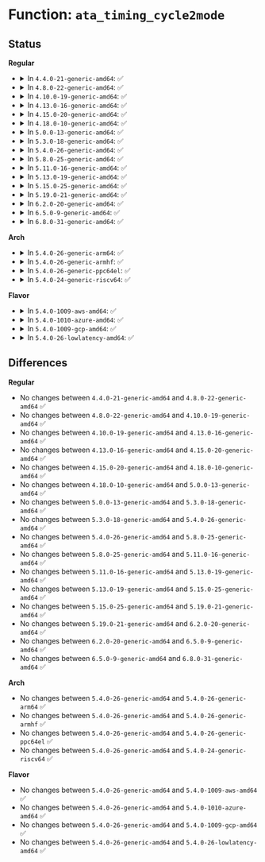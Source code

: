 # Function: <code>ata_timing_cycle2mode</code>

## Status
<b>Regular</b>
<ul>
<li>
<details>
<summary>In <code>4.4.0-21-generic-amd64</code>: ✅</summary>

```c
u8 ata_timing_cycle2mode(unsigned int xfer_shift, int cycle)
```

```json
{
  "name": "ata_timing_cycle2mode",
  "collision_type": "Unique Global",
  "inline_type": "No",
  "funcs": [
    {
      "addr": 18446744071584907856,
      "name": "ata_timing_cycle2mode",
      "external": true,
      "loc": "drivers/ata/libata-core.c:3080",
      "file": "drivers/ata/libata-core.c",
      "inline": "seen, unknown",
      "caller_inline": [],
      "caller_func": [
        "drivers/ata/libata-acpi.c:ata_acpi_gtm_xfermask",
        "drivers/ata/libata-acpi.c:ata_acpi_gtm_xfermask"
      ]
    }
  ],
  "symbols": [
    {
      "addr": 18446744071584907856,
      "name": "ata_timing_cycle2mode",
      "section": ".text",
      "bind": "STB_GLOBAL",
      "size": 209
    }
  ]
}
```
</details>
</li>
<li>
<details>
<summary>In <code>4.8.0-22-generic-amd64</code>: ✅</summary>

```c
u8 ata_timing_cycle2mode(unsigned int xfer_shift, int cycle)
```

```json
{
  "name": "ata_timing_cycle2mode",
  "collision_type": "Unique Global",
  "inline_type": "No",
  "funcs": [
    {
      "addr": 18446744071585277232,
      "name": "ata_timing_cycle2mode",
      "external": true,
      "loc": "drivers/ata/libata-core.c:3255",
      "file": "drivers/ata/libata-core.c",
      "inline": "seen, unknown",
      "caller_inline": [],
      "caller_func": [
        "drivers/ata/libata-acpi.c:ata_acpi_gtm_xfermask",
        "drivers/ata/libata-acpi.c:ata_acpi_gtm_xfermask"
      ]
    }
  ],
  "symbols": [
    {
      "addr": 18446744071585277232,
      "name": "ata_timing_cycle2mode",
      "section": ".text",
      "bind": "STB_GLOBAL",
      "size": 209
    }
  ]
}
```
</details>
</li>
<li>
<details>
<summary>In <code>4.10.0-19-generic-amd64</code>: ✅</summary>

```c
u8 ata_timing_cycle2mode(unsigned int xfer_shift, int cycle)
```

```json
{
  "name": "ata_timing_cycle2mode",
  "collision_type": "Unique Global",
  "inline_type": "No",
  "funcs": [
    {
      "addr": 18446744071585476784,
      "name": "ata_timing_cycle2mode",
      "external": true,
      "loc": "drivers/ata/libata-core.c:3297",
      "file": "drivers/ata/libata-core.c",
      "inline": "seen, unknown",
      "caller_inline": [],
      "caller_func": [
        "drivers/ata/libata-acpi.c:ata_acpi_gtm_xfermask",
        "drivers/ata/libata-acpi.c:ata_acpi_gtm_xfermask"
      ]
    }
  ],
  "symbols": [
    {
      "addr": 18446744071585476784,
      "name": "ata_timing_cycle2mode",
      "section": ".text",
      "bind": "STB_GLOBAL",
      "size": 209
    }
  ]
}
```
</details>
</li>
<li>
<details>
<summary>In <code>4.13.0-16-generic-amd64</code>: ✅</summary>

```c
u8 ata_timing_cycle2mode(unsigned int xfer_shift, int cycle)
```

```json
{
  "name": "ata_timing_cycle2mode",
  "collision_type": "Unique Global",
  "inline_type": "No",
  "funcs": [
    {
      "addr": 18446744071585560576,
      "name": "ata_timing_cycle2mode",
      "external": true,
      "loc": "drivers/ata/libata-core.c:3374",
      "file": "drivers/ata/libata-core.c",
      "inline": "seen, unknown",
      "caller_inline": [],
      "caller_func": [
        "drivers/ata/libata-acpi.c:ata_acpi_gtm_xfermask",
        "drivers/ata/libata-acpi.c:ata_acpi_gtm_xfermask"
      ]
    }
  ],
  "symbols": [
    {
      "addr": 18446744071585560576,
      "name": "ata_timing_cycle2mode",
      "section": ".text",
      "bind": "STB_GLOBAL",
      "size": 201
    }
  ]
}
```
</details>
</li>
<li>
<details>
<summary>In <code>4.15.0-20-generic-amd64</code>: ✅</summary>

```c
u8 ata_timing_cycle2mode(unsigned int xfer_shift, int cycle)
```

```json
{
  "name": "ata_timing_cycle2mode",
  "collision_type": "Unique Global",
  "inline_type": "No",
  "funcs": [
    {
      "addr": 18446744071585992304,
      "name": "ata_timing_cycle2mode",
      "external": true,
      "loc": "drivers/ata/libata-core.c:3382",
      "file": "drivers/ata/libata-core.c",
      "inline": "seen, unknown",
      "caller_inline": [],
      "caller_func": [
        "drivers/ata/libata-acpi.c:ata_acpi_gtm_xfermask",
        "drivers/ata/libata-acpi.c:ata_acpi_gtm_xfermask"
      ]
    }
  ],
  "symbols": [
    {
      "addr": 18446744071585992304,
      "name": "ata_timing_cycle2mode",
      "section": ".text",
      "bind": "STB_GLOBAL",
      "size": 201
    }
  ]
}
```
</details>
</li>
<li>
<details>
<summary>In <code>4.18.0-10-generic-amd64</code>: ✅</summary>

```c
u8 ata_timing_cycle2mode(unsigned int xfer_shift, int cycle)
```

```json
{
  "name": "ata_timing_cycle2mode",
  "collision_type": "Unique Global",
  "inline_type": "No",
  "funcs": [
    {
      "addr": 18446744071586239840,
      "name": "ata_timing_cycle2mode",
      "external": true,
      "loc": "drivers/ata/libata-core.c:3376",
      "file": "drivers/ata/libata-core.c",
      "inline": "seen, unknown",
      "caller_inline": [],
      "caller_func": [
        "drivers/ata/libata-acpi.c:ata_acpi_gtm_xfermask",
        "drivers/ata/libata-acpi.c:ata_acpi_gtm_xfermask"
      ]
    }
  ],
  "symbols": [
    {
      "addr": 18446744071586239840,
      "name": "ata_timing_cycle2mode",
      "section": ".text",
      "bind": "STB_GLOBAL",
      "size": 197
    }
  ]
}
```
</details>
</li>
<li>
<details>
<summary>In <code>5.0.0-13-generic-amd64</code>: ✅</summary>

```c
u8 ata_timing_cycle2mode(unsigned int xfer_shift, int cycle)
```

```json
{
  "name": "ata_timing_cycle2mode",
  "collision_type": "Unique Global",
  "inline_type": "No",
  "funcs": [
    {
      "addr": 18446744071586380240,
      "name": "ata_timing_cycle2mode",
      "external": true,
      "loc": "drivers/ata/libata-core.c:3376",
      "file": "drivers/ata/libata-core.c",
      "inline": "seen, unknown",
      "caller_inline": [],
      "caller_func": [
        "drivers/ata/libata-acpi.c:ata_acpi_gtm_xfermask",
        "drivers/ata/libata-acpi.c:ata_acpi_gtm_xfermask"
      ]
    }
  ],
  "symbols": [
    {
      "addr": 18446744071586380240,
      "name": "ata_timing_cycle2mode",
      "section": ".text",
      "bind": "STB_GLOBAL",
      "size": 197
    }
  ]
}
```
</details>
</li>
<li>
<details>
<summary>In <code>5.3.0-18-generic-amd64</code>: ✅</summary>

```c
u8 ata_timing_cycle2mode(unsigned int xfer_shift, int cycle)
```

```json
{
  "name": "ata_timing_cycle2mode",
  "collision_type": "Unique Global",
  "inline_type": "No",
  "funcs": [
    {
      "addr": 18446744071586623824,
      "name": "ata_timing_cycle2mode",
      "external": true,
      "loc": "drivers/ata/libata-core.c:3360",
      "file": "drivers/ata/libata-core.c",
      "inline": "seen, unknown",
      "caller_inline": [],
      "caller_func": [
        "drivers/ata/libata-acpi.c:ata_acpi_gtm_xfermask",
        "drivers/ata/libata-acpi.c:ata_acpi_gtm_xfermask"
      ]
    }
  ],
  "symbols": [
    {
      "addr": 18446744071586623824,
      "name": "ata_timing_cycle2mode",
      "section": ".text",
      "bind": "STB_GLOBAL",
      "size": 196
    }
  ]
}
```
</details>
</li>
<li>
<details>
<summary>In <code>5.4.0-26-generic-amd64</code>: ✅</summary>

```c
u8 ata_timing_cycle2mode(unsigned int xfer_shift, int cycle)
```

```json
{
  "name": "ata_timing_cycle2mode",
  "collision_type": "Unique Global",
  "inline_type": "No",
  "funcs": [
    {
      "addr": 18446744071586771392,
      "name": "ata_timing_cycle2mode",
      "external": true,
      "loc": "drivers/ata/libata-core.c:3360",
      "file": "drivers/ata/libata-core.c",
      "inline": "seen, unknown",
      "caller_inline": [],
      "caller_func": [
        "drivers/ata/libata-acpi.c:ata_acpi_gtm_xfermask",
        "drivers/ata/libata-acpi.c:ata_acpi_gtm_xfermask"
      ]
    }
  ],
  "symbols": [
    {
      "addr": 18446744071586771392,
      "name": "ata_timing_cycle2mode",
      "section": ".text",
      "bind": "STB_GLOBAL",
      "size": 196
    }
  ]
}
```
</details>
</li>
<li>
<details>
<summary>In <code>5.8.0-25-generic-amd64</code>: ✅</summary>

```c
u8 ata_timing_cycle2mode(unsigned int xfer_shift, int cycle)
```

```json
{
  "name": "ata_timing_cycle2mode",
  "collision_type": "Unique Global",
  "inline_type": "No",
  "funcs": [
    {
      "addr": 18446744071587579840,
      "name": "ata_timing_cycle2mode",
      "external": true,
      "loc": "drivers/ata/libata-core.c:3069",
      "file": "drivers/ata/libata-core.c",
      "inline": "seen, unknown",
      "caller_inline": [],
      "caller_func": [
        "drivers/ata/libata-acpi.c:ata_acpi_gtm_xfermask",
        "drivers/ata/libata-acpi.c:ata_acpi_gtm_xfermask"
      ]
    }
  ],
  "symbols": [
    {
      "addr": 18446744071587579840,
      "name": "ata_timing_cycle2mode",
      "section": ".text",
      "bind": "STB_GLOBAL",
      "size": 199
    }
  ]
}
```
</details>
</li>
<li>
<details>
<summary>In <code>5.11.0-16-generic-amd64</code>: ✅</summary>

```c
u8 ata_timing_cycle2mode(unsigned int xfer_shift, int cycle)
```

```json
{
  "name": "ata_timing_cycle2mode",
  "collision_type": "Unique Global",
  "inline_type": "No",
  "funcs": [
    {
      "addr": 18446744071587646096,
      "name": "ata_timing_cycle2mode",
      "external": true,
      "loc": "drivers/ata/libata-core.c:3069",
      "file": "drivers/ata/libata-core.c",
      "inline": "seen, unknown",
      "caller_inline": [],
      "caller_func": [
        "drivers/ata/libata-acpi.c:ata_acpi_gtm_xfermask",
        "drivers/ata/libata-acpi.c:ata_acpi_gtm_xfermask"
      ]
    }
  ],
  "symbols": [
    {
      "addr": 18446744071587646096,
      "name": "ata_timing_cycle2mode",
      "section": ".text",
      "bind": "STB_GLOBAL",
      "size": 199
    }
  ]
}
```
</details>
</li>
<li>
<details>
<summary>In <code>5.13.0-19-generic-amd64</code>: ✅</summary>

```c
u8 ata_timing_cycle2mode(unsigned int xfer_shift, int cycle)
```

```json
{
  "name": "ata_timing_cycle2mode",
  "collision_type": "Unique Global",
  "inline_type": "No",
  "funcs": [
    {
      "addr": 18446744071587525920,
      "name": "ata_timing_cycle2mode",
      "external": true,
      "loc": "drivers/ata/libata-core.c:3069",
      "file": "drivers/ata/libata-core.c",
      "inline": "seen, unknown",
      "caller_inline": [],
      "caller_func": [
        "drivers/ata/libata-acpi.c:ata_acpi_gtm_xfermask",
        "drivers/ata/libata-acpi.c:ata_acpi_gtm_xfermask"
      ]
    }
  ],
  "symbols": [
    {
      "addr": 18446744071587525920,
      "name": "ata_timing_cycle2mode",
      "section": ".text",
      "bind": "STB_GLOBAL",
      "size": 199
    }
  ]
}
```
</details>
</li>
<li>
<details>
<summary>In <code>5.15.0-25-generic-amd64</code>: ✅</summary>

```c
u8 ata_timing_cycle2mode(unsigned int xfer_shift, int cycle)
```

```json
{
  "name": "ata_timing_cycle2mode",
  "collision_type": "Unique Global",
  "inline_type": "No",
  "funcs": [
    {
      "addr": 18446744071588102912,
      "name": "ata_timing_cycle2mode",
      "external": true,
      "loc": "drivers/ata/libata-core.c:3120",
      "file": "drivers/ata/libata-core.c",
      "inline": "seen, unknown",
      "caller_inline": [],
      "caller_func": [
        "drivers/ata/libata-acpi.c:ata_acpi_gtm_xfermask",
        "drivers/ata/libata-acpi.c:ata_acpi_gtm_xfermask",
        "drivers/ata/libata-acpi.c:ata_acpi_gtm_xfermask"
      ]
    }
  ],
  "symbols": [
    {
      "addr": 18446744071588102912,
      "name": "ata_timing_cycle2mode",
      "section": ".text",
      "bind": "STB_GLOBAL",
      "size": 199
    }
  ]
}
```
</details>
</li>
<li>
<details>
<summary>In <code>5.19.0-21-generic-amd64</code>: ✅</summary>

```c
u8 ata_timing_cycle2mode(unsigned int xfer_shift, int cycle)
```

```json
{
  "name": "ata_timing_cycle2mode",
  "collision_type": "Unique Global",
  "inline_type": "No",
  "funcs": [
    {
      "addr": 18446744071589481200,
      "name": "ata_timing_cycle2mode",
      "external": true,
      "loc": "drivers/ata/libata-core.c:3151",
      "file": "drivers/ata/libata-core.c",
      "inline": "seen, unknown",
      "caller_inline": [],
      "caller_func": [
        "drivers/ata/libata-acpi.c:ata_acpi_gtm_xfermask",
        "drivers/ata/libata-acpi.c:ata_acpi_gtm_xfermask",
        "drivers/ata/libata-acpi.c:ata_acpi_gtm_xfermask"
      ]
    }
  ],
  "symbols": [
    {
      "addr": 18446744071589481200,
      "name": "ata_timing_cycle2mode",
      "section": ".text",
      "bind": "STB_GLOBAL",
      "size": 242
    }
  ]
}
```
</details>
</li>
<li>
<details>
<summary>In <code>6.2.0-20-generic-amd64</code>: ✅</summary>

```c
u8 ata_timing_cycle2mode(unsigned int xfer_shift, int cycle)
```

```json
{
  "name": "ata_timing_cycle2mode",
  "collision_type": "Unique Global",
  "inline_type": "No",
  "funcs": [
    {
      "addr": 18446744071591062432,
      "name": "ata_timing_cycle2mode",
      "external": true,
      "loc": "drivers/ata/libata-core.c:3153",
      "file": "drivers/ata/libata-core.c",
      "inline": "seen, unknown",
      "caller_inline": [],
      "caller_func": [
        "drivers/ata/libata-acpi.c:ata_acpi_gtm_xfermask",
        "drivers/ata/libata-acpi.c:ata_acpi_gtm_xfermask",
        "drivers/ata/libata-acpi.c:ata_acpi_gtm_xfermask"
      ]
    }
  ],
  "symbols": [
    {
      "addr": 18446744071591062432,
      "name": "ata_timing_cycle2mode",
      "section": ".text",
      "bind": "STB_GLOBAL",
      "size": 242
    }
  ]
}
```
</details>
</li>
<li>
<details>
<summary>In <code>6.5.0-9-generic-amd64</code>: ✅</summary>

```c
u8 ata_timing_cycle2mode(unsigned int xfer_shift, int cycle)
```

```json
{
  "name": "ata_timing_cycle2mode",
  "collision_type": "Unique Global",
  "inline_type": "No",
  "funcs": [
    {
      "addr": 18446744071591417728,
      "name": "ata_timing_cycle2mode",
      "external": true,
      "loc": "drivers/ata/libata-core.c:3346",
      "file": "drivers/ata/libata-core.c",
      "inline": "seen, unknown",
      "caller_inline": [],
      "caller_func": [
        "drivers/ata/libata-acpi.c:ata_acpi_gtm_xfermask",
        "drivers/ata/libata-acpi.c:ata_acpi_gtm_xfermask",
        "drivers/ata/libata-acpi.c:ata_acpi_gtm_xfermask"
      ]
    }
  ],
  "symbols": [
    {
      "addr": 18446744071591417728,
      "name": "ata_timing_cycle2mode",
      "section": ".text",
      "bind": "STB_GLOBAL",
      "size": 246
    }
  ]
}
```
</details>
</li>
<li>
<details>
<summary>In <code>6.8.0-31-generic-amd64</code>: ✅</summary>

```c
u8 ata_timing_cycle2mode(unsigned int xfer_shift, int cycle)
```

```json
{
  "name": "ata_timing_cycle2mode",
  "collision_type": "Unique Global",
  "inline_type": "No",
  "funcs": [
    {
      "addr": 18446744071591769408,
      "name": "ata_timing_cycle2mode",
      "external": true,
      "loc": "drivers/ata/libata-core.c:3343",
      "file": "drivers/ata/libata-core.c",
      "inline": "seen, unknown",
      "caller_inline": [],
      "caller_func": [
        "drivers/ata/libata-acpi.c:ata_acpi_gtm_xfermask",
        "drivers/ata/libata-acpi.c:ata_acpi_gtm_xfermask",
        "drivers/ata/libata-acpi.c:ata_acpi_gtm_xfermask"
      ]
    }
  ],
  "symbols": [
    {
      "addr": 18446744071591769408,
      "name": "ata_timing_cycle2mode",
      "section": ".text",
      "bind": "STB_GLOBAL",
      "size": 246
    }
  ]
}
```
</details>
</li>
</ul>
<b>Arch</b>
<ul>
<li>
<details>
<summary>In <code>5.4.0-26-generic-arm64</code>: ✅</summary>

```c
u8 ata_timing_cycle2mode(unsigned int xfer_shift, int cycle)
```

```json
{
  "name": "ata_timing_cycle2mode",
  "collision_type": "Unique Global",
  "inline_type": "No",
  "funcs": [
    {
      "addr": 18446603336499691592,
      "name": "ata_timing_cycle2mode",
      "external": true,
      "loc": "drivers/ata/libata-core.c:3360",
      "file": "drivers/ata/libata-core.c",
      "inline": "seen, unknown",
      "caller_inline": [],
      "caller_func": [
        "drivers/ata/libata-acpi.c:ata_acpi_gtm_xfermask",
        "drivers/ata/libata-acpi.c:ata_acpi_gtm_xfermask"
      ]
    }
  ],
  "symbols": [
    {
      "addr": 18446603336499691592,
      "name": "ata_timing_cycle2mode",
      "section": ".text",
      "bind": "STB_GLOBAL",
      "size": 256
    }
  ]
}
```
</details>
</li>
<li>
<details>
<summary>In <code>5.4.0-26-generic-armhf</code>: ✅</summary>

```c
u8 ata_timing_cycle2mode(unsigned int xfer_shift, int cycle)
```

```json
{
  "name": "ata_timing_cycle2mode",
  "collision_type": "Unique Global",
  "inline_type": "No",
  "funcs": [
    {
      "addr": 3232140476,
      "name": "ata_timing_cycle2mode",
      "external": true,
      "loc": "drivers/ata/libata-core.c:3360",
      "file": "drivers/ata/libata-core.c",
      "inline": "seen, unknown",
      "caller_inline": [],
      "caller_func": []
    }
  ],
  "symbols": [
    {
      "addr": 3232140476,
      "name": "ata_timing_cycle2mode",
      "section": ".text",
      "bind": "STB_GLOBAL",
      "size": 252
    }
  ]
}
```
</details>
</li>
<li>
<details>
<summary>In <code>5.4.0-26-generic-ppc64el</code>: ✅</summary>

```c
u8 ata_timing_cycle2mode(unsigned int xfer_shift, int cycle)
```

```json
{
  "name": "ata_timing_cycle2mode",
  "collision_type": "Unique Global",
  "inline_type": "No",
  "funcs": [
    {
      "addr": 13835058055293024672,
      "name": "ata_timing_cycle2mode",
      "external": true,
      "loc": "drivers/ata/libata-core.c:3360",
      "file": "drivers/ata/libata-core.c",
      "inline": "seen, unknown",
      "caller_inline": [],
      "caller_func": []
    }
  ],
  "symbols": [
    {
      "addr": 13835058055293024672,
      "name": "ata_timing_cycle2mode",
      "section": ".text",
      "bind": "STB_GLOBAL",
      "size": 360
    }
  ]
}
```
</details>
</li>
<li>
<details>
<summary>In <code>5.4.0-24-generic-riscv64</code>: ✅</summary>

```c
u8 ata_timing_cycle2mode(unsigned int xfer_shift, int cycle)
```

```json
{
  "name": "ata_timing_cycle2mode",
  "collision_type": "Unique Global",
  "inline_type": "No",
  "funcs": [
    {
      "addr": 18446743936276862840,
      "name": "ata_timing_cycle2mode",
      "external": true,
      "loc": "drivers/ata/libata-core.c:3360",
      "file": "drivers/ata/libata-core.c",
      "inline": "seen, unknown",
      "caller_inline": [],
      "caller_func": []
    }
  ],
  "symbols": [
    {
      "addr": 18446743936276862840,
      "name": "ata_timing_cycle2mode",
      "section": ".text",
      "bind": "STB_GLOBAL",
      "size": 188
    }
  ]
}
```
</details>
</li>
</ul>
<b>Flavor</b>
<ul>
<li>
<details>
<summary>In <code>5.4.0-1009-aws-amd64</code>: ✅</summary>

```c
u8 ata_timing_cycle2mode(unsigned int xfer_shift, int cycle)
```

```json
{
  "name": "ata_timing_cycle2mode",
  "collision_type": "Unique Global",
  "inline_type": "No",
  "funcs": [
    {
      "addr": 18446744071586530096,
      "name": "ata_timing_cycle2mode",
      "external": true,
      "loc": "drivers/ata/libata-core.c:3360",
      "file": "drivers/ata/libata-core.c",
      "inline": "seen, unknown",
      "caller_inline": [],
      "caller_func": [
        "drivers/ata/libata-acpi.c:ata_acpi_gtm_xfermask",
        "drivers/ata/libata-acpi.c:ata_acpi_gtm_xfermask"
      ]
    }
  ],
  "symbols": [
    {
      "addr": 18446744071586530096,
      "name": "ata_timing_cycle2mode",
      "section": ".text",
      "bind": "STB_GLOBAL",
      "size": 196
    }
  ]
}
```
</details>
</li>
<li>
<details>
<summary>In <code>5.4.0-1010-azure-amd64</code>: ✅</summary>

```c
u8 ata_timing_cycle2mode(unsigned int xfer_shift, int cycle)
```

```json
{
  "name": "ata_timing_cycle2mode",
  "collision_type": "Unique Global",
  "inline_type": "No",
  "funcs": [
    {
      "addr": 18446744071586398672,
      "name": "ata_timing_cycle2mode",
      "external": true,
      "loc": "drivers/ata/libata-core.c:3360",
      "file": "drivers/ata/libata-core.c",
      "inline": "seen, unknown",
      "caller_inline": [],
      "caller_func": [
        "drivers/ata/libata-acpi.c:ata_acpi_gtm_xfermask",
        "drivers/ata/libata-acpi.c:ata_acpi_gtm_xfermask"
      ]
    }
  ],
  "symbols": [
    {
      "addr": 18446744071586398672,
      "name": "ata_timing_cycle2mode",
      "section": ".text",
      "bind": "STB_GLOBAL",
      "size": 196
    }
  ]
}
```
</details>
</li>
<li>
<details>
<summary>In <code>5.4.0-1009-gcp-amd64</code>: ✅</summary>

```c
u8 ata_timing_cycle2mode(unsigned int xfer_shift, int cycle)
```

```json
{
  "name": "ata_timing_cycle2mode",
  "collision_type": "Unique Global",
  "inline_type": "No",
  "funcs": [
    {
      "addr": 18446744071586725952,
      "name": "ata_timing_cycle2mode",
      "external": true,
      "loc": "drivers/ata/libata-core.c:3360",
      "file": "drivers/ata/libata-core.c",
      "inline": "seen, unknown",
      "caller_inline": [],
      "caller_func": [
        "drivers/ata/libata-acpi.c:ata_acpi_gtm_xfermask",
        "drivers/ata/libata-acpi.c:ata_acpi_gtm_xfermask"
      ]
    }
  ],
  "symbols": [
    {
      "addr": 18446744071586725952,
      "name": "ata_timing_cycle2mode",
      "section": ".text",
      "bind": "STB_GLOBAL",
      "size": 196
    }
  ]
}
```
</details>
</li>
<li>
<details>
<summary>In <code>5.4.0-26-lowlatency-amd64</code>: ✅</summary>

```c
u8 ata_timing_cycle2mode(unsigned int xfer_shift, int cycle)
```

```json
{
  "name": "ata_timing_cycle2mode",
  "collision_type": "Unique Global",
  "inline_type": "No",
  "funcs": [
    {
      "addr": 18446744071586832128,
      "name": "ata_timing_cycle2mode",
      "external": true,
      "loc": "drivers/ata/libata-core.c:3360",
      "file": "drivers/ata/libata-core.c",
      "inline": "seen, unknown",
      "caller_inline": [],
      "caller_func": [
        "drivers/ata/libata-acpi.c:ata_acpi_gtm_xfermask",
        "drivers/ata/libata-acpi.c:ata_acpi_gtm_xfermask"
      ]
    }
  ],
  "symbols": [
    {
      "addr": 18446744071586832128,
      "name": "ata_timing_cycle2mode",
      "section": ".text",
      "bind": "STB_GLOBAL",
      "size": 196
    }
  ]
}
```
</details>
</li>
</ul>

## Differences
<b>Regular</b>
<ul>
<li>
No changes between <code>4.4.0-21-generic-amd64</code> and <code>4.8.0-22-generic-amd64</code> ✅
</li>
<li>
No changes between <code>4.8.0-22-generic-amd64</code> and <code>4.10.0-19-generic-amd64</code> ✅
</li>
<li>
No changes between <code>4.10.0-19-generic-amd64</code> and <code>4.13.0-16-generic-amd64</code> ✅
</li>
<li>
No changes between <code>4.13.0-16-generic-amd64</code> and <code>4.15.0-20-generic-amd64</code> ✅
</li>
<li>
No changes between <code>4.15.0-20-generic-amd64</code> and <code>4.18.0-10-generic-amd64</code> ✅
</li>
<li>
No changes between <code>4.18.0-10-generic-amd64</code> and <code>5.0.0-13-generic-amd64</code> ✅
</li>
<li>
No changes between <code>5.0.0-13-generic-amd64</code> and <code>5.3.0-18-generic-amd64</code> ✅
</li>
<li>
No changes between <code>5.3.0-18-generic-amd64</code> and <code>5.4.0-26-generic-amd64</code> ✅
</li>
<li>
No changes between <code>5.4.0-26-generic-amd64</code> and <code>5.8.0-25-generic-amd64</code> ✅
</li>
<li>
No changes between <code>5.8.0-25-generic-amd64</code> and <code>5.11.0-16-generic-amd64</code> ✅
</li>
<li>
No changes between <code>5.11.0-16-generic-amd64</code> and <code>5.13.0-19-generic-amd64</code> ✅
</li>
<li>
No changes between <code>5.13.0-19-generic-amd64</code> and <code>5.15.0-25-generic-amd64</code> ✅
</li>
<li>
No changes between <code>5.15.0-25-generic-amd64</code> and <code>5.19.0-21-generic-amd64</code> ✅
</li>
<li>
No changes between <code>5.19.0-21-generic-amd64</code> and <code>6.2.0-20-generic-amd64</code> ✅
</li>
<li>
No changes between <code>6.2.0-20-generic-amd64</code> and <code>6.5.0-9-generic-amd64</code> ✅
</li>
<li>
No changes between <code>6.5.0-9-generic-amd64</code> and <code>6.8.0-31-generic-amd64</code> ✅
</li>
</ul>
<b>Arch</b>
<ul>
<li>
No changes between <code>5.4.0-26-generic-amd64</code> and <code>5.4.0-26-generic-arm64</code> ✅
</li>
<li>
No changes between <code>5.4.0-26-generic-amd64</code> and <code>5.4.0-26-generic-armhf</code> ✅
</li>
<li>
No changes between <code>5.4.0-26-generic-amd64</code> and <code>5.4.0-26-generic-ppc64el</code> ✅
</li>
<li>
No changes between <code>5.4.0-26-generic-amd64</code> and <code>5.4.0-24-generic-riscv64</code> ✅
</li>
</ul>
<b>Flavor</b>
<ul>
<li>
No changes between <code>5.4.0-26-generic-amd64</code> and <code>5.4.0-1009-aws-amd64</code> ✅
</li>
<li>
No changes between <code>5.4.0-26-generic-amd64</code> and <code>5.4.0-1010-azure-amd64</code> ✅
</li>
<li>
No changes between <code>5.4.0-26-generic-amd64</code> and <code>5.4.0-1009-gcp-amd64</code> ✅
</li>
<li>
No changes between <code>5.4.0-26-generic-amd64</code> and <code>5.4.0-26-lowlatency-amd64</code> ✅
</li>
</ul>
